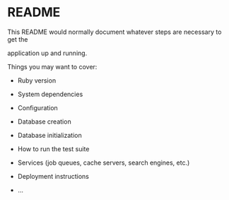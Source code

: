 # README

This README would normally document whatever steps are necessary to get the                         

application up and running.          
  
Things you may want to cover:                                                                                
                                              
* Ruby version                          
                    
* System dependencies                                                                    
                                              
* Configuration                             
                    
* Database creation           
          
* Database initialization          

* How to run the test suite
  
* Services (job queues, cache servers, search engines, etc.)

* Deployment instructions
  
* ...
